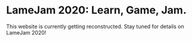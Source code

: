 # LameJam 2020: Learn, Game, Jam.

This website is currently getting reconstructed. Stay tuned for details on LameJam 2020!
